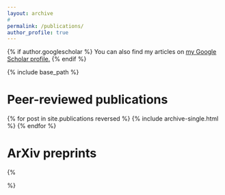 ```yaml
---
layout: archive
#
permalink: /publications/
author_profile: true
---
```


{% if author.googlescholar %}
  You can also find my articles on <u><a href="{{author.googlescholar}}">my Google Scholar profile</a>.</u>
{% endif %}

{% include base_path %}

Peer-reviewed publications
======

{% for post in site.publications reversed %}
  {% include archive-single.html %}
{% endfor %}

ArXiv preprints
======
{%
<script type="text/javascript">
<!--
var arxiv_authorid="http://arxiv.org/a/narayanchowdhury_a_1";
var arxiv_format="arxiv";
var arxiv_max_entries=0;       //show all articles
var arxiv_includeSummary=1;    //show abstracts (default is 0)
var arxiv_includeComments=0;   //do not show comments (default is 1)
//-->
</script>
<script type="text/javascript" src="http://arxiv.org/js/myarticles.js">
</script>
<div id="arxivfeed">
</div>
%}
